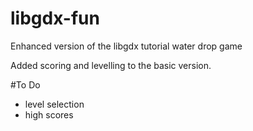 # libgdx-fun
Enhanced version of the libgdx tutorial water drop game

Added scoring and levelling to the basic version.

#To Do
- level selection
- high scores
